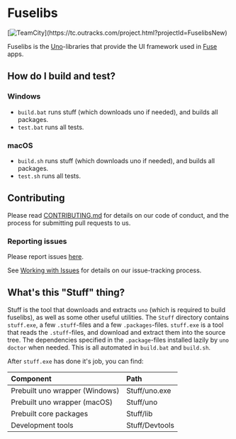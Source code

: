 # Fuselibs
[![TeamCity](https://tc.outracks.com/app/rest/builds/buildType:(id:FuselibsNew_Trigger)/statusIcon)](https://tc.outracks.com/project.html?projectId=FuselibsNew)

Fuselibs is the [Uno](https://www.fusetools.com/docs/uno/uno-lang)-libraries that provide
the UI framework used in [Fuse](https://www.fusetools.com/) apps.


## How do I build and test?

### Windows

* `build.bat` runs stuff (which downloads uno if needed), and builds all packages.
* `test.bat` runs all tests.

### macOS

* `build.sh` runs stuff (which downloads uno if needed), and builds all packages.
* `test.sh` runs all tests.

## Contributing

Please read [CONTRIBUTING.md](CONTRIBUTING.md) for details on our code of conduct, and the process for submitting pull requests to us.

### Reporting issues

Please report issues [here](https://github.com/fusetools/fuselibs-public/issues).

See [Working with Issues](https://github.com/fusetools/Intranet/wiki/Working-with-Issues) for details on our issue-tracking process.

## What's this "Stuff" thing?

Stuff is the tool that downloads and extracts `uno` (which is required to build fuselibs), as well as some other useful utilities. The `Stuff` directory contains `stuff.exe`, a few `.stuff`-files and a few `.packages`-files. `stuff.exe` is a tool that reads the `.stuff`-files, and download and extract them into the source tree. The dependencies specified in the `.package`-files installed lazily by `uno doctor` when needed. This is all automated in `build.bat` and `build.sh`.

After `stuff.exe` has done it's job, you can find:

| Component                      | Path           |
|:-------------------------------|:---------------|
| Prebuilt uno wrapper (Windows) | Stuff/uno.exe  |
| Prebuilt uno wrapper (macOS)   | Stuff/uno      |
| Prebuilt core packages         | Stuff/lib      |
| Development tools              | Stuff/Devtools |
